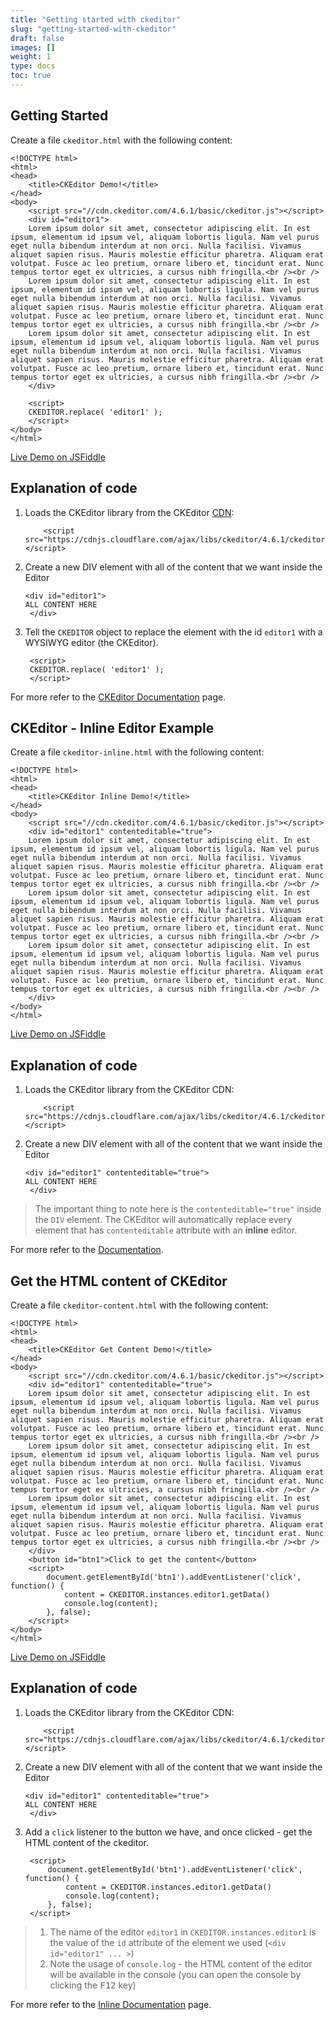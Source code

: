 ```yaml
---
title: "Getting started with ckeditor"
slug: "getting-started-with-ckeditor"
draft: false
images: []
weight: 1
type: docs
toc: true
---
```


## Getting Started
Create a file `ckeditor.html` with the following content:

    <!DOCTYPE html>
    <html>
    <head>
        <title>CKEditor Demo!</title>
    </head>
    <body>
        <script src="//cdn.ckeditor.com/4.6.1/basic/ckeditor.js"></script>
        <div id="editor1">
        Lorem ipsum dolor sit amet, consectetur adipiscing elit. In est ipsum, elementum id ipsum vel, aliquam lobortis ligula. Nam vel purus eget nulla bibendum interdum at non orci. Nulla facilisi. Vivamus aliquet sapien risus. Mauris molestie efficitur pharetra. Aliquam erat volutpat. Fusce ac leo pretium, ornare libero et, tincidunt erat. Nunc tempus tortor eget ex ultricies, a cursus nibh fringilla.<br /><br />
        Lorem ipsum dolor sit amet, consectetur adipiscing elit. In est ipsum, elementum id ipsum vel, aliquam lobortis ligula. Nam vel purus eget nulla bibendum interdum at non orci. Nulla facilisi. Vivamus aliquet sapien risus. Mauris molestie efficitur pharetra. Aliquam erat volutpat. Fusce ac leo pretium, ornare libero et, tincidunt erat. Nunc tempus tortor eget ex ultricies, a cursus nibh fringilla.<br /><br />
        Lorem ipsum dolor sit amet, consectetur adipiscing elit. In est ipsum, elementum id ipsum vel, aliquam lobortis ligula. Nam vel purus eget nulla bibendum interdum at non orci. Nulla facilisi. Vivamus aliquet sapien risus. Mauris molestie efficitur pharetra. Aliquam erat volutpat. Fusce ac leo pretium, ornare libero et, tincidunt erat. Nunc tempus tortor eget ex ultricies, a cursus nibh fringilla.<br /><br />
        </div>
        
        <script>
        CKEDITOR.replace( 'editor1' );
        </script>
    </body>
    </html>

[Live Demo on JSFiddle](https://jsfiddle.net/dekelb/m8muLxmo/)


Explanation of code
-------------------

1. Loads the CKEditor library from the CKEditor [CDN][1]:
      
           <script src="https://cdnjs.cloudflare.com/ajax/libs/ckeditor/4.6.1/ckeditor.js"></script>


2. Create a new DIV element with all of the content that we want inside the Editor

       <div id="editor1">
       ALL CONTENT HERE
        </div>


3. Tell the `CKEDITOR` object to replace the element with the id `editor1` with a WYSIWYG editor (the CKEditor).

        <script>
        CKEDITOR.replace( 'editor1' );
        </script>
  
For more refer to the [CKEditor Documentation][2] page.

  [1]: https://en.wikipedia.org/wiki/Content_delivery_network
  [2]: http://docs.ckeditor.com/

## CKEditor - Inline Editor Example
Create a file `ckeditor-inline.html` with the following content:

    <!DOCTYPE html>
    <html>
    <head>
        <title>CKEditor Inline Demo!</title>
    </head>
    <body>
        <script src="//cdn.ckeditor.com/4.6.1/basic/ckeditor.js"></script>
        <div id="editor1" contenteditable="true">
        Lorem ipsum dolor sit amet, consectetur adipiscing elit. In est ipsum, elementum id ipsum vel, aliquam lobortis ligula. Nam vel purus eget nulla bibendum interdum at non orci. Nulla facilisi. Vivamus aliquet sapien risus. Mauris molestie efficitur pharetra. Aliquam erat volutpat. Fusce ac leo pretium, ornare libero et, tincidunt erat. Nunc tempus tortor eget ex ultricies, a cursus nibh fringilla.<br /><br />
        Lorem ipsum dolor sit amet, consectetur adipiscing elit. In est ipsum, elementum id ipsum vel, aliquam lobortis ligula. Nam vel purus eget nulla bibendum interdum at non orci. Nulla facilisi. Vivamus aliquet sapien risus. Mauris molestie efficitur pharetra. Aliquam erat volutpat. Fusce ac leo pretium, ornare libero et, tincidunt erat. Nunc tempus tortor eget ex ultricies, a cursus nibh fringilla.<br /><br />
        Lorem ipsum dolor sit amet, consectetur adipiscing elit. In est ipsum, elementum id ipsum vel, aliquam lobortis ligula. Nam vel purus eget nulla bibendum interdum at non orci. Nulla facilisi. Vivamus aliquet sapien risus. Mauris molestie efficitur pharetra. Aliquam erat volutpat. Fusce ac leo pretium, ornare libero et, tincidunt erat. Nunc tempus tortor eget ex ultricies, a cursus nibh fringilla.<br /><br />
        </div>
    </body>
    </html>

[Live Demo on JSFiddle](https://jsfiddle.net/dekelb/1f325zwm/1/)


Explanation of code
-------------------

1. Loads the CKEditor library from the CKEditor CDN:
      
           <script src="https://cdnjs.cloudflare.com/ajax/libs/ckeditor/4.6.1/ckeditor.js"></script>


2. Create a new DIV element with all of the content that we want inside the Editor

       <div id="editor1" contenteditable="true">
       ALL CONTENT HERE
        </div>

> The important thing to note here is the `contenteditable="true"` inside the `DIV` element. The CKEditor will automatically replace every element that has `contenteditable` attribute with an **inline** editor.
  
For more refer to the [Documentation][1].

  [1]: http://docs.ckeditor.com/#!/guide/dev_savedata

## Get the HTML content of CKEditor
Create a file `ckeditor-content.html` with the following content:

    <!DOCTYPE html>
    <html>
    <head>
        <title>CKEditor Get Content Demo!</title>
    </head>
    <body>
        <script src="//cdn.ckeditor.com/4.6.1/basic/ckeditor.js"></script>
        <div id="editor1" contenteditable="true">
        Lorem ipsum dolor sit amet, consectetur adipiscing elit. In est ipsum, elementum id ipsum vel, aliquam lobortis ligula. Nam vel purus eget nulla bibendum interdum at non orci. Nulla facilisi. Vivamus aliquet sapien risus. Mauris molestie efficitur pharetra. Aliquam erat volutpat. Fusce ac leo pretium, ornare libero et, tincidunt erat. Nunc tempus tortor eget ex ultricies, a cursus nibh fringilla.<br /><br />
        Lorem ipsum dolor sit amet, consectetur adipiscing elit. In est ipsum, elementum id ipsum vel, aliquam lobortis ligula. Nam vel purus eget nulla bibendum interdum at non orci. Nulla facilisi. Vivamus aliquet sapien risus. Mauris molestie efficitur pharetra. Aliquam erat volutpat. Fusce ac leo pretium, ornare libero et, tincidunt erat. Nunc tempus tortor eget ex ultricies, a cursus nibh fringilla.<br /><br />
        Lorem ipsum dolor sit amet, consectetur adipiscing elit. In est ipsum, elementum id ipsum vel, aliquam lobortis ligula. Nam vel purus eget nulla bibendum interdum at non orci. Nulla facilisi. Vivamus aliquet sapien risus. Mauris molestie efficitur pharetra. Aliquam erat volutpat. Fusce ac leo pretium, ornare libero et, tincidunt erat. Nunc tempus tortor eget ex ultricies, a cursus nibh fringilla.<br /><br />
        </div>
        <button id="btn1">Click to get the content</button>
        <script>
            document.getElementById('btn1').addEventListener('click', function() {
                content = CKEDITOR.instances.editor1.getData()
                console.log(content);
            }, false);
        </script>
    </body>
    </html>

[Live Demo on JSFiddle](https://jsfiddle.net/dekelb/nhxctow9/)


Explanation of code
-------------------

1. Loads the CKEditor library from the CKEditor CDN:
      
           <script src="https://cdnjs.cloudflare.com/ajax/libs/ckeditor/4.6.1/ckeditor.js"></script>


2. Create a new DIV element with all of the content that we want inside the Editor

       <div id="editor1" contenteditable="true">
       ALL CONTENT HERE
        </div>

3. Add a `click` listener to the button we have, and once clicked - get the HTML content of the ckeditor.

        <script>
            document.getElementById('btn1').addEventListener('click', function() {
                content = CKEDITOR.instances.editor1.getData()
                console.log(content);
            }, false);
        </script>

> 1. The name of the editor `editor1` in `CKEDITOR.instances.editor1` is the value of the `id` attribute of the element we used (`<div id="editor1" ... >`)
> 2. Note the usage of `console.log` - the HTML content of the editor will be available in the console (you can open the console by clicking the <kbd>F12</kbd> key)
  
For more refer to the [Inline Documentation][1] page.

  [1]: http://docs.ckeditor.com/#!/guide/dev_inline

